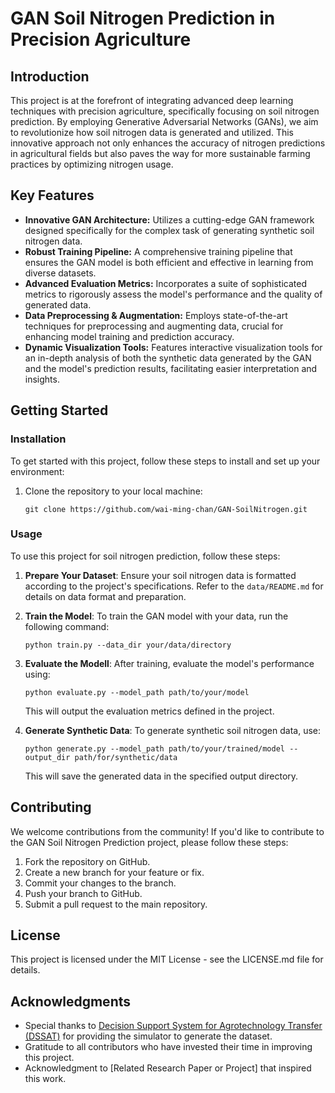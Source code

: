 # GAN Soil Nitrogen Prediction in Precision Agriculture

## Introduction
This project is at the forefront of integrating advanced deep learning techniques with precision agriculture, specifically focusing on soil nitrogen prediction. By employing Generative Adversarial Networks (GANs), we aim to revolutionize how soil nitrogen data is generated and utilized. This innovative approach not only enhances the accuracy of nitrogen predictions in agricultural fields but also paves the way for more sustainable farming practices by optimizing nitrogen usage.

## Key Features
- **Innovative GAN Architecture:** Utilizes a cutting-edge GAN framework designed specifically for the complex task of generating synthetic soil nitrogen data.
- **Robust Training Pipeline:** A comprehensive training pipeline that ensures the GAN model is both efficient and effective in learning from diverse datasets.
- **Advanced Evaluation Metrics:** Incorporates a suite of sophisticated metrics to rigorously assess the model's performance and the quality of generated data.
- **Data Preprocessing & Augmentation:** Employs state-of-the-art techniques for preprocessing and augmenting data, crucial for enhancing model training and prediction accuracy.
- **Dynamic Visualization Tools:** Features interactive visualization tools for an in-depth analysis of both the synthetic data generated by the GAN and the model's prediction results, facilitating easier interpretation and insights.

## Getting Started

### Installation
To get started with this project, follow these steps to install and set up your environment:

1. Clone the repository to your local machine:
   ```shell
   git clone https://github.com/wai-ming-chan/GAN-SoilNitrogen.git
    ```

### Usage
To use this project for soil nitrogen prediction, follow these steps:

1. **Prepare Your Dataset**: Ensure your soil nitrogen data is formatted according to the project's specifications. Refer to the `data/README.md` for details on data format and preparation.

2. **Train the Model**: To train the GAN model with your data, run the following command:
   ```shell
   python train.py --data_dir your/data/directory
    ```
3. **Evaluate the Modell**: After training, evaluate the model's performance using:
    ```shell
    python evaluate.py --model_path path/to/your/model
    ```
    This will output the evaluation metrics defined in the project.
4. **Generate Synthetic Data**: To generate synthetic soil nitrogen data, use:
    ```shell
    python generate.py --model_path path/to/your/trained/model --output_dir path/for/synthetic/data
    ```
    This will save the generated data in the specified output directory.

## Contributing
We welcome contributions from the community! If you'd like to contribute to the GAN Soil Nitrogen Prediction project, please follow these steps:

1. Fork the repository on GitHub.
2. Create a new branch for your feature or fix.
3. Commit your changes to the branch.
4. Push your branch to GitHub.
5. Submit a pull request to the main repository.

## License
This project is licensed under the MIT License - see the LICENSE.md file for details.

## Acknowledgments
- Special thanks to [Decision Support System for Agrotechnology Transfer (DSSAT)](https://github.com/DSSAT/dssat-csm-os/tree/v4.8.2.0) for providing the simulator to generate the dataset.
- Gratitude to all contributors who have invested their time in improving this project.
- Acknowledgment to [Related Research Paper or Project] that inspired this work.
